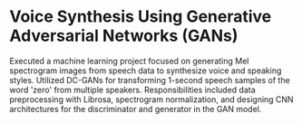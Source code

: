 # Voice Synthesis Using Generative Adversarial Networks (GANs)

Executed a machine learning project focused on generating Mel spectrogram images from speech data to synthesize voice and speaking styles. Utilized DC-GANs for transforming 1-second speech samples of the word 'zero' from multiple speakers. Responsibilities included data preprocessing with Librosa, spectrogram normalization, and designing CNN architectures for the discriminator and generator in the GAN model.
